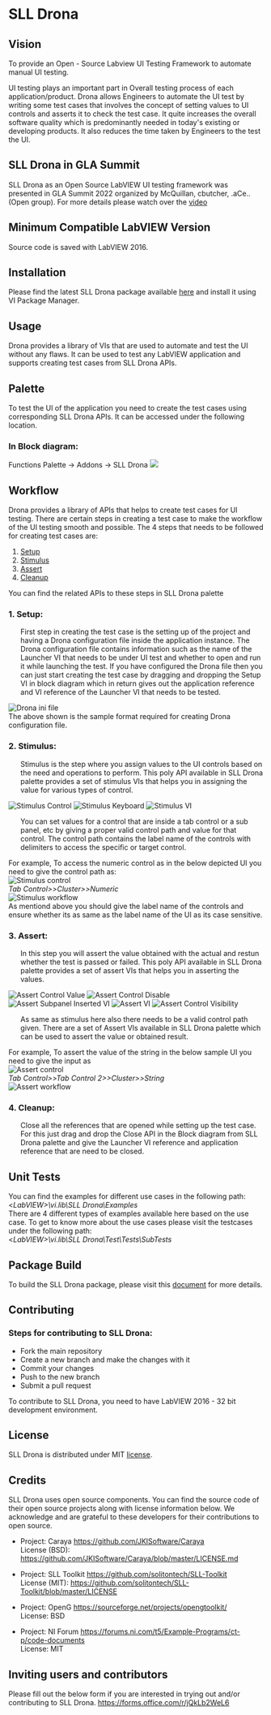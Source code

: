 # SLL Drona
## Vision
To provide an Open - Source Labview UI Testing Framework to automate manual UI testing. 

UI testing plays an important part in Overall testing process of each application/product. Drona allows Engineers to automate the UI test by writing some test cases that involves the concept of setting values to UI controls and asserts it to check the test case. It quite increases the overall software quality which is predominantly needed in today's existing or developing products. It also reduces the time taken by Engineers to the test the UI.

## SLL Drona in GLA Summit
SLL Drona as an Open Source LabVIEW UI testing framework was presented in GLA Summit 2022 organized by McQuillan, cbutcher, .aCe.. (Open group).  For more details please watch over the [video](https://www.youtube.com/watch?v=4JryzEPQexM)


## Minimum Compatible LabVIEW Version
Source code is saved with LabVIEW 2016.

## Installation
Please find the latest SLL Drona package available [here](https://github.com/solitontech/SLL-Drona/releases/tag/v0.5.0) and install it using VI Package Manager.

## Usage
Drona provides a library of VIs that are used to automate and test the UI without any flaws. It can be used to test any LabVIEW application and supports creating test cases from SLL Drona APIs.

## Palette
To test the UI of the application you need to create the test cases using corresponding SLL Drona APIs. It can be accessed under the following location.

### In Block diagram:
Functions Palette -> Addons -> SLL Drona 
![](Images/Functions%20Palette.png)

## Workflow
Drona provides a library of APIs that helps to create test cases for UI testing. There are certain steps in creating a test case to make the workflow of the UI testing smooth and possible. The 4 steps that needs to be followed for creating test cases are:

1. [Setup](#1-setup)
2. [Stimulus](#2-stimulus)
3. [Assert](#3-assert)
4. [Cleanup](#4-cleanup)

You can find the related APIs to these steps in SLL Drona palette

### 1. Setup:
<ul> First step in creating the test case is the setting up of the project and having a Drona configuration file inside the application instance. The Drona configuration file contains information such as the name of the Launcher VI that needs to be under UI test and whether to open and run it while launching the test. If you have configured the Drona file then you can just start creating the test case by dragging and dropping the Setup VI in block diagram which in return gives out the application reference and VI reference of the Launcher VI that needs to be tested. </ul>

![Drona ini file](Images/Drona%20ini%20file.png) <br/>
The above shown is the sample format required for creating Drona configuration file.
### 2. Stimulus:
<ul>Stimulus is the step where you assign values to the UI controls based on the need and operations to perform. This poly API available in SLL Drona palette provides a set of stimulus VIs that helps you in assigning the value for various types of control. </ul>

![Stimulus Control](Images/Stimulus%20API%20control.png) ![Stimulus Keyboard](Images/Stimulus%20API%20keyboard.png) ![Stimulus VI](Images/Stimulus%20API%20VI.png) <br/>
<ul>You can set values for a control that are inside a tab control or a sub panel, etc by giving a proper valid control path and value for that control. The control path contains the label name of the controls with delimiters to access the specific or target control. </ul>

For example, To access the numeric control as in the below depicted UI you need to give the control path as: <br/>
![Stimulus control](Images/Stimulus%20control.png) <br/>
*Tab Control>>Cluster>>Numeric* <br/>
![Stimulus workflow](Images/Stimulus%20workflow.png) <br/>
As mentiond above you should give the label name of the controls and ensure whether its as same as the label name of the UI as its case sensitive. </ul>

### 3. Assert:
<ul>In this step you will assert the value obtained with the actual and restun whether the test is passed or failed. This poly API available in SLL Drona palette provides a set of assert VIs that helps you in asserting the values. </ul>

![Assert Control Value](Images/Assert%20Control%20value.png) ![Assert Control Disable](Images/Assert%20Control%20disable.png) ![Assert Subpanel Inserted VI](Images/Assert%20Subpanel%20Inserted%20VI.png) ![Assert VI](Images/Assert%20VI%20Exec.png) ![Assert Control Visibility](Images/Assert%20Control%20visible.png) 
<ul>As same as stimulus here also there needs to be a valid control path given. There are a set of Assert VIs available in SLL Drona palette which can be used to assert the value or obtained result. </ul> 

For example, To assert the value of the string in the below sample UI you need to give the input as <br/>
![Assert control](Images/Assert%20control.png)<br/>
*Tab Control>>Tab Control 2>>Cluster>>String* <br/>
![Assert workflow](Images/Assert%20workflow.png)
### 4. Cleanup:
<ul> Close all the references that are opened while setting up the test case. For this just drag and drop the Close API in the Block diagram from SLL Drona palette and give the Launcher VI reference and application reference that are need to be closed. </ul>

## Unit Tests
You can find the examples for different use cases in the following path: <br/>
<*LabVIEW>\vi.lib\SLL Drona\Examples*  <br/>
There are 4 different types of examples available here based on the use case.
To get to know more about the use cases please visit the testcases under the following path: <br/>
<*LabVIEW>\vi.lib\SLL Drona\Test\Tests\SubTests* 

## Package Build
To build the SLL Drona package, please visit this [document](BUILD.md) for more details.

## Contributing 
### Steps for contributing to SLL Drona:
+ Fork the main repository
+ Create a new branch and make the changes with it
+ Commit your changes 
+ Push to the new branch
+ Submit a pull request 

To contribute to SLL Drona, you need to have LabVIEW 2016 - 32 bit development environment.

## License 
SLL Drona is distributed under MIT [license](https://github.com/solitontech/SLL-Drona/blob/main/LICENSE). 

## Credits
SLL Drona uses open source components. You can find the source code of their open source projects along with license information below. We acknowledge and are grateful to these developers for their contributions to open source. 

* Project: Caraya https://github.com/JKISoftware/Caraya <br/>
License (BSD): https://github.com/JKISoftware/Caraya/blob/master/LICENSE.md

* Project: SLL Toolkit https://github.com/solitontech/SLL-Toolkit <br/>
License (MIT): https://github.com/solitontech/SLL-Toolkit/blob/master/LICENSE

* Project: OpenG https://sourceforge.net/projects/opengtoolkit/ <br/> 
License: BSD

* Project: NI Forum https://forums.ni.com/t5/Example-Programs/ct-p/code-documents <br/>
License: MIT

## Inviting users and contributors

Please fill out the below form if you are interested in trying out and/or contributing to SLL Drona.
https://forms.office.com/r/jQkLb2WeL6
